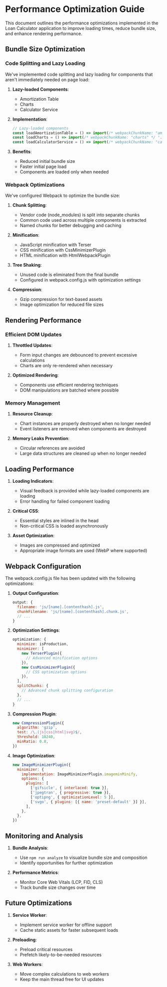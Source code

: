 # Performance Optimization Guide

This document outlines the performance optimizations implemented in the Loan Calculator application to improve loading times, reduce bundle size, and enhance rendering performance.

## Bundle Size Optimization

### Code Splitting and Lazy Loading

We've implemented code splitting and lazy loading for components that aren't immediately needed on page load:

1. **Lazy-loaded Components**:
   - Amortization Table
   - Charts
   - Calculator Service

2. **Implementation**:
   ```javascript
   // Lazy-loaded components
   const loadAmortizationTable = () => import(/* webpackChunkName: "amortization-table" */ './components/amortization-table.js');
   const loadCharts = () => import(/* webpackChunkName: "charts" */ './components/charts.js');
   const loadCalculatorService = () => import(/* webpackChunkName: "calculator-service" */ './services/calculator.service.js');
   ```

3. **Benefits**:
   - Reduced initial bundle size
   - Faster initial page load
   - Components are loaded only when needed

### Webpack Optimizations

We've configured Webpack to optimize the bundle size:

1. **Chunk Splitting**:
   - Vendor code (node_modules) is split into separate chunks
   - Common code used across multiple components is extracted
   - Named chunks for better debugging and caching

2. **Minification**:
   - JavaScript minification with Terser
   - CSS minification with CssMinimizerPlugin
   - HTML minification with HtmlWebpackPlugin

3. **Tree Shaking**:
   - Unused code is eliminated from the final bundle
   - Configured in webpack.config.js with optimization settings

4. **Compression**:
   - Gzip compression for text-based assets
   - Image optimization for reduced file sizes

## Rendering Performance

### Efficient DOM Updates

1. **Throttled Updates**:
   - Form input changes are debounced to prevent excessive calculations
   - Charts are only re-rendered when necessary

2. **Optimized Rendering**:
   - Components use efficient rendering techniques
   - DOM manipulations are batched where possible

### Memory Management

1. **Resource Cleanup**:
   - Chart instances are properly destroyed when no longer needed
   - Event listeners are removed when components are destroyed

2. **Memory Leaks Prevention**:
   - Circular references are avoided
   - Large data structures are cleaned up when no longer needed

## Loading Performance

1. **Loading Indicators**:
   - Visual feedback is provided while lazy-loaded components are loading
   - Error handling for failed component loading

2. **Critical CSS**:
   - Essential styles are inlined in the head
   - Non-critical CSS is loaded asynchronously

3. **Asset Optimization**:
   - Images are compressed and optimized
   - Appropriate image formats are used (WebP where supported)

## Webpack Configuration

The webpack.config.js file has been updated with the following optimizations:

1. **Output Configuration**:
   ```javascript
   output: {
     filename: 'js/[name].[contenthash].js',
     chunkFilename: 'js/[name].[contenthash].chunk.js',
     // ...
   }
   ```

2. **Optimization Settings**:
   ```javascript
   optimization: {
     minimize: isProduction,
     minimizer: [
       new TerserPlugin({
         // Advanced minification options
       }),
       new CssMinimizerPlugin({
         // CSS optimization options
       }),
     ],
     splitChunks: {
       // Advanced chunk splitting configuration
     },
     // ...
   }
   ```

3. **Compression Plugin**:
   ```javascript
   new CompressionPlugin({
     algorithm: 'gzip',
     test: /\.(js|css|html|svg)$/,
     threshold: 10240,
     minRatio: 0.8,
   })
   ```

4. **Image Optimization**:
   ```javascript
   new ImageMinimizerPlugin({
     minimizer: {
       implementation: ImageMinimizerPlugin.imageminMinify,
       options: {
         plugins: [
           ['gifsicle', { interlaced: true }],
           ['jpegtran', { progressive: true }],
           ['optipng', { optimizationLevel: 5 }],
           ['svgo', { plugins: [{ name: 'preset-default' }] }],
         ],
       },
     },
   })
   ```

## Monitoring and Analysis

1. **Bundle Analysis**:
   - Use `npm run analyze` to visualize bundle size and composition
   - Identify opportunities for further optimization

2. **Performance Metrics**:
   - Monitor Core Web Vitals (LCP, FID, CLS)
   - Track bundle size changes over time

## Future Optimizations

1. **Service Worker**:
   - Implement service worker for offline support
   - Cache static assets for faster subsequent loads

2. **Preloading**:
   - Preload critical resources
   - Prefetch likely-to-be-needed resources

3. **Web Workers**:
   - Move complex calculations to web workers
   - Keep the main thread free for UI updates